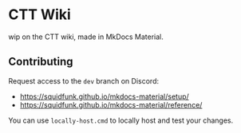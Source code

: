 # CTT Wiki

wip on the CTT wiki, made in MkDocs Material.

## Contributing
Request access to the `dev` branch on Discord:
- https://squidfunk.github.io/mkdocs-material/setup/
- https://squidfunk.github.io/mkdocs-material/reference/

You can use `locally-host.cmd` to locally host and test your changes.

